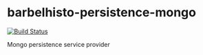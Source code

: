 # barbelhisto-persistence-mongo
[![Build Status](https://travis-ci.com/projectbarbel/barbelhisto-persistence-mongo.svg?branch=master)](https://travis-ci.com/projectbarbel/barbelhisto-persistence-mongo)

Mongo persistence service provider
